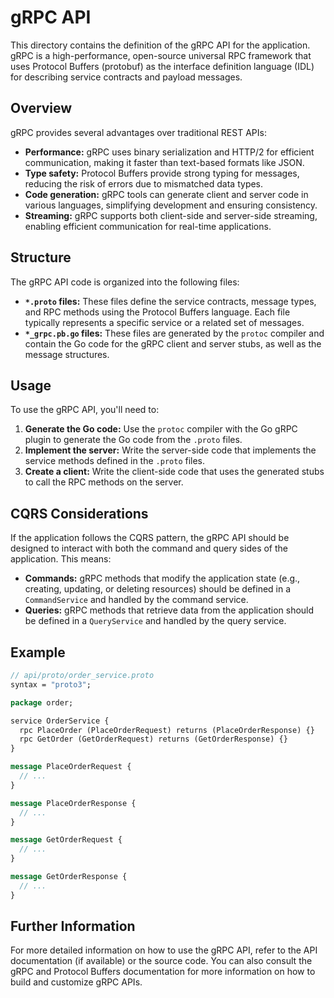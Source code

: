 # gRPC API

This directory contains the definition of the gRPC API for the application. gRPC is a high-performance, open-source universal RPC framework that uses Protocol Buffers (protobuf) as the interface definition language (IDL) for describing service contracts and payload messages.

## Overview

gRPC provides several advantages over traditional REST APIs:

* **Performance:** gRPC uses binary serialization and HTTP/2 for efficient communication, making it faster than text-based formats like JSON.
* **Type safety:** Protocol Buffers provide strong typing for messages, reducing the risk of errors due to mismatched data types.
* **Code generation:** gRPC tools can generate client and server code in various languages, simplifying development and ensuring consistency.
* **Streaming:** gRPC supports both client-side and server-side streaming, enabling efficient communication for real-time applications.

## Structure

The gRPC API code is organized into the following files:

* **`*.proto` files:** These files define the service contracts, message types, and RPC methods using the Protocol Buffers language. Each file typically represents a specific service or a related set of messages.
* **`*_grpc.pb.go` files:** These files are generated by the `protoc` compiler and contain the Go code for the gRPC client and server stubs, as well as the message structures.

## Usage

To use the gRPC API, you'll need to:

1. **Generate the Go code:** Use the `protoc` compiler with the Go gRPC plugin to generate the Go code from the `.proto` files.
2. **Implement the server:** Write the server-side code that implements the service methods defined in the `.proto` files.
3. **Create a client:** Write the client-side code that uses the generated stubs to call the RPC methods on the server.

## CQRS Considerations

If the application follows the CQRS pattern, the gRPC API should be designed to interact with both the command and query sides of the application. This means:

* **Commands:** gRPC methods that modify the application state (e.g., creating, updating, or deleting resources) should be defined in a `CommandService` and handled by the command service.
* **Queries:** gRPC methods that retrieve data from the application should be defined in a `QueryService` and handled by the query service.

## Example

```protobuf
// api/proto/order_service.proto
syntax = "proto3";

package order;

service OrderService {
  rpc PlaceOrder (PlaceOrderRequest) returns (PlaceOrderResponse) {}
  rpc GetOrder (GetOrderRequest) returns (GetOrderResponse) {}
}

message PlaceOrderRequest {
  // ...
}

message PlaceOrderResponse {
  // ...
}

message GetOrderRequest {
  // ...
}

message GetOrderResponse {
  // ...
}
```

## Further Information

For more detailed information on how to use the gRPC API, refer to the API documentation (if available) or the source code. You can also consult the gRPC and Protocol Buffers documentation for more information on how to build and customize gRPC APIs.
